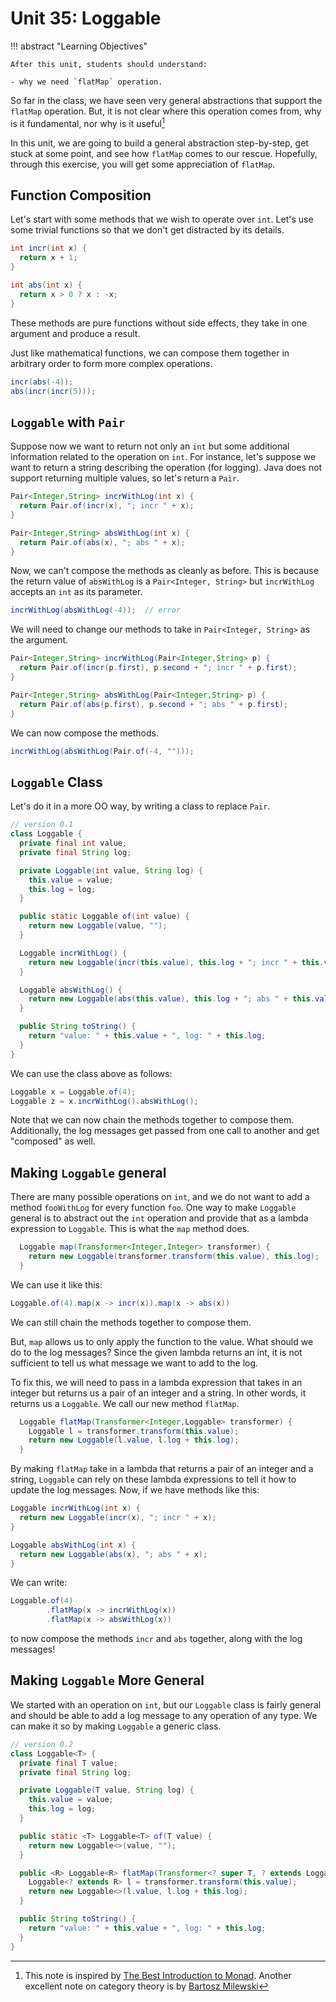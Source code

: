 # Unit 35: Loggable

!!! abstract "Learning Objectives"

    After this unit, students should understand:

    - why we need `flatMap` operation.

So far in the class, we have seen very general abstractions that support the `flatMap` operation.  But, it is not clear where this operation comes from, why is it fundamental, nor why is it useful[^1]

In this unit, we are going to build a general abstraction step-by-step, get stuck at some point, and see how `flatMap` comes to our rescue.  Hopefully, through this exercise, you will get some appreciation of `flatMap`.

## Function Composition

Let's start with some methods that we wish to operate over `int`.  Let's use some trivial functions so that we don't get distracted by its details.

```Java
int incr(int x) {
  return x + 1;
}

int abs(int x) {
  return x > 0 ? x : -x;
}
```

These methods are pure functions without side effects, they take in one argument and produce a result. 

Just like mathematical functions, we can compose them together in arbitrary order to form more complex operations.

```Java
incr(abs(-4));
abs(incr(incr(5)));
```

## `Loggable` with `Pair`

Suppose now we want to return not only an `int` but some additional information related to the operation on `int`.  For instance, let's suppose we want to return a string describing the operation (for logging).  Java does not support returning multiple values, so let's return a `Pair`.

```Java
Pair<Integer,String> incrWithLog(int x) {
  return Pair.of(incr(x), "; incr " + x);
}

Pair<Integer,String> absWithLog(int x) {
  return Pair.of(abs(x), "; abs " + x);
}
```

Now, we can't compose the methods as cleanly as before.  This is because the return value of `absWithLog` is a `Pair<Integer, String>` but `incrWithLog` accepts an `int` as its parameter.

```Java
incrWithLog(absWithLog(-4));  // error
```

We will need to change our methods to take in `Pair<Integer, String>` as the argument.

```Java
Pair<Integer,String> incrWithLog(Pair<Integer,String> p) {
  return Pair.of(incr(p.first), p.second + "; incr " + p.first);
}

Pair<Integer,String> absWithLog(Pair<Integer,String> p) {
  return Pair.of(abs(p.first), p.second + "; abs " + p.first);
}
```

We can now compose the methods.
```Java
incrWithLog(absWithLog(Pair.of(-4, ""))); 
```

## `Loggable` Class

Let's do it in a more OO way, by writing a class to replace `Pair`.

```Java
// version 0.1
class Loggable {
  private final int value;
  private final String log;

  private Loggable(int value, String log) {
    this.value = value;
    this.log = log;
  }

  public static Loggable of(int value) {
    return new Loggable(value, "");
  }

  Loggable incrWithLog() {
    return new Loggable(incr(this.value), this.log + "; incr " + this.value);
  }

  Loggable absWithLog() {
    return new Loggable(abs(this.value), this.log + "; abs " + this.value);
  }

  public String toString() {
    return "value: " + this.value + ", log: " + this.log;
  }
}
```

We can use the class above as follows:
```Java
Loggable x = Loggable.of(4);
Loggable z = x.incrWithLog().absWithLog();
```

Note that we can now chain the methods together to compose them.  Additionally, the log messages get passed from one call to another and get "composed" as well.

## Making `Loggable` general

There are many possible operations on `int`, and we do not want to add a method `fooWithLog` for every function `foo`.  One way to make `Loggable` general is to abstract out the `int` operation and provide that as a lambda expression to `Loggable`.  This is what the `map` method does. 

```Java
  Loggable map(Transformer<Integer,Integer> transformer) {
    return new Loggable(transformer.transform(this.value), this.log); 
  }
```

We can use it like this:
```Java
Loggable.of(4).map(x -> incr(x)).map(x -> abs(x))
```

We can still chain the methods together to compose them.

But, `map` allows us to only apply the function to the value.  What should we do to the log messages?  Since the given lambda returns an int, it is not sufficient to tell us what message we want to add to the log.

To fix this, we will need to pass in a lambda expression that takes in an integer but returns us a pair of an integer and a string.  In other words, it returns us a `Loggable`.  We call our new method `flatMap`.

```Java
  Loggable flatMap(Transformer<Integer,Loggable> transformer) {
    Loggable l = transformer.transform(this.value);
    return new Loggable(l.value, l.log + this.log); 
  }
```

By making `flatMap` take in a lambda that returns a pair of an integer and a string, `Loggable` can rely on these lambda expressions to tell it how to update the log messages.  Now, if we have methods like this:

```Java
Loggable incrWithLog(int x) {
  return new Loggable(incr(x), "; incr " + x);
}

Loggable absWithLog(int x) {
  return new Loggable(abs(x), "; abs " + x);
}
```

We can write:
```Java
Loggable.of(4)
        .flatMap(x -> incrWithLog(x))
        .flatMap(x -> absWithLog(x))
```

to now compose the methods `incr` and `abs` together, along with the log messages!

## Making `Loggable` More General

We started with an operation on `int`, but our `Loggable` class is fairly general and should be able to add a log message to any operation of any type.  We can make it so by making `Loggable` a generic class.

```Java
// version 0.2
class Loggable<T> {
  private final T value;
  private final String log;

  private Loggable(T value, String log) {
    this.value = value;
    this.log = log;
  }

  public static <T> Loggable<T> of(T value) {
	return new Loggable<>(value, "");
  }

  public <R> Loggable<R> flatMap(Transformer<? super T, ? extends Loggable<? extends R>> transformer) {
    Loggable<? extends R> l = transformer.transform(this.value);
    return new Loggable<>(l.value, l.log + this.log);
  }

  public String toString() {
    return "value: " + this.value + ", log: " + this.log;
  }
}
```

[^1]: This note is inspired by [The Best Introduction to Monad](https://blog.jcoglan.com/2011/03/05/translation-from-haskell-to-javascript-of-selected-portions-of-the-best-introduction-to-monads-ive-ever-read/#). Another excellent note on category theory is by [Bartosz Milewski](https://bartoszmilewski.com/2014/10/28/category-theory-for-programmers-the-preface/)
